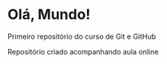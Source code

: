 # Olá, Mundo!
 Primeiro repositório do curso de Git e GitHub

 Repositório criado acompanhando aula online
